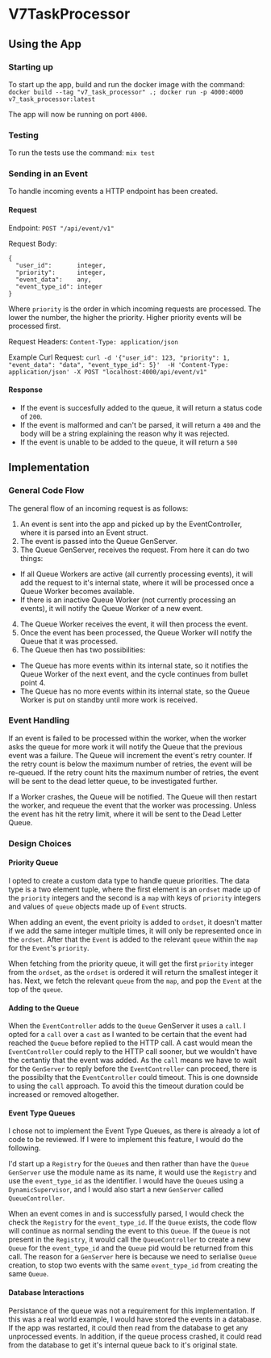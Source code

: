 # V7TaskProcessor

## Using the App

### Starting up
To start up the app, build and run the docker image with the command: `docker build --tag "v7_task_processor" .; docker run -p 4000:4000 v7_task_processor:latest`

The app will now be running on port `4000`.

### Testing
To run the tests use the command: `mix test`

### Sending in an Event
To handle incoming events a HTTP endpoint has been created.

#### Request

Endpoint:
`POST "/api/event/v1"`

Request Body:
```
{
  "user_id":       integer,
  "priority":      integer,
  "event_data":    any,
  "event_type_id": integer
}
```
Where `priority` is the order in which incoming requests are processed. The lower the number, the higher the priority. Higher priority events will be processed first.

Request Headers:
`Content-Type: application/json`

Example Curl Request:
`curl -d '{"user_id": 123, "priority": 1, "event_data": "data", "event_type_id": 5}'  -H 'Content-Type: application/json' -X POST "localhost:4000/api/event/v1"`

#### Response
* If the event is succesfully added to the queue, it will return a status code of `200`.
* If the event is malformed and can't be parsed, it will return a `400` and the body will be a string explaining the reason why it was rejected.
* If the event is unable to be added to the queue, it will return a `500`

## Implementation

### General Code Flow

The general flow of an incoming request is as follows:
1. An event is sent into the app and picked up by the EventController, where it is parsed into an Event struct.
2. The event is passed into the Queue GenServer.
3. The Queue GenServer, receives the request. From here it can do two things:
  * If all Queue Workers are active (all currently processing events), it will add the request to it's internal state, where it will be processed once a Queue Worker becomes available.
  *  If there is an inactive Queue Worker (not currently processing an events), it will notify the Queue Worker of a new event.
4. The Queue Worker receives the event, it will then process the event.
5. Once the event has been processed, the Queue Worker will notify the Queue that it was processed.
6. The Queue then has two possibilities:
  * The Queue has more events within its internal state, so it notifies the Queue Worker of the next event, and the cycle continues from bullet point 4.
  * The Queue has no more events within its internal state, so the Queue Worker is put on standby until more work is received.

### Event Handling

If an event is failed to be processed within the worker, when the worker asks the queue for more work it will notify the Queue that the previous event was a failure. The Queue will increment the event's retry counter. If the retry count is below the maximum number of retries, the event will be re-queued. If the retry count hits the maximum number of retries, the event will be sent to the dead letter queue, to be investigated further.

If a Worker crashes, the Queue will be notified. The Queue will then restart the worker, and requeue the event that the worker was processing. Unless the event has hit the retry limit, where it will be sent to the Dead Letter Queue.

### Design Choices

#### Priority Queue
I opted to create a custom data type to handle queue priorities. The data type is a two element tuple, where the first element is an `ordset` made up of the `priority` integers and the second is a `map` with keys of `priority` integers and values of `queue` objects made up of `Event` structs.

When adding an event, the event prioity is added to `ordset`, it doesn't matter if we add the same integer multiple times, it will only be represented once in the `ordset`.
After that the `Event` is added to the relevant `queue` within the `map` for the `Event`'s `priority`.

When fetching from the priority queue, it will get the first `priority` integer from the `ordset`, as the `ordset` is ordered it will return the smallest integer it has. Next, we fetch the relevant `queue` from the `map`, and pop the `Event` at the top of the `queue`.

#### Adding to the Queue
When the `EventController` adds to the `Queue` GenServer it uses a `call`. I opted for a `call` over a `cast` as I wanted to be certain that the event had reached the `Queue` before replied to the HTTP call.
A cast would mean the `EventController` could reply to the HTTP call sooner, but we wouldn't have the certantiy that the event was added.
As the `call` means we have to wait for the `GenServer` to reply before the `EventController` can proceed, there is the possibilty that the `EventController` could timeout. This is one downside to using the `call` approach. To avoid this the timeout duration could be increased or removed altogether.

#### Event Type Queues
I chose not to implement the Event Type Queues, as there is already a lot of code to be reviewed. If I were to implement this feature, I would do the following.

I'd start up a `Registry` for the `Queue`s and then rather than have the `Queue` `GenServer` use the module name as its name, it would use the `Registry` and use the `event_type_id` as the identifier. I would have the `Queue`s using a `DynamicSupervisor`, and I would also start a new `GenServer` called `QueueController`.

When an event comes in and is successfully parsed, I would check the check the `Registry` for the `event_type_id`. If the `Queue` exists, the code flow will continue as normal sending the event to this `Queue`.
If the `Queue` is not present in the `Registry`, it would call the `QueueController` to create a new `Queue` for the `event_type_id` and the `Queue` pid would be returned from this call. The reason for a `GenServer` here is because we need to serialise `Queue` creation, to stop two events with the same `event_type_id` from creating the same `Queue`.

#### Database Interactions
Persistance of the queue was not a requirement for this implementation. If this was a real world example, I would have stored the events in a database. If the app was restarted, it could then read from the database to get any unprocessed events. In addition, if the queue process crashed, it could read from the database to get it's internal queue back to it's original state.
